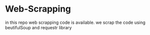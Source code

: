# Web-Scrapping
in this repo web scrapping code is available. we scrap the code using beutifulSoup and requestr library
